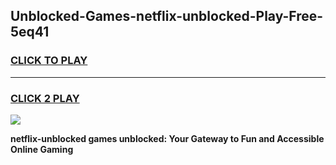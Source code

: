 
## Unblocked-Games-netflix-unblocked-Play-Free-5eq41
<h3>
<a href="https://premium76.site?title=netflix-unblocked&ref=21A">CLICK TO PLAY</a></h3>
<hr>

<h3>
<a href="https://premium76.site?title=netflix-unblocked&ref=21A">CLICK 2 PLAY</a>
  
</h3>

<a href="https://premium76.site?title=netflix-unblocked&ref=21A"><img src="https://clearcache.store/games.png"></a>


**netflix-unblocked games unblocked: Your Gateway to Fun and Accessible Online Gaming**
